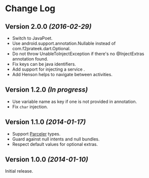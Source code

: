 Change Log
==========

Version 2.0.0 *(2016-02-29)*
----------------------------
* Switch to JavaPoet.
* Use android.support.annotation.Nullable instead of com.f2prateek.dart.Optional.
* Do not throw UnableToInjectException if there's no @InjectExtras annotation found.
* Fix keys can be java identifiers.
* Add support for injecting a service .
* Add Henson helps to navigate between activities.

Version 1.2.0 *(In progress)*
----------------------------

* Use variable name as key if one is not provided in annotation.
* Fix `char` injection.

Version 1.1.0 *(2014-01-17)*
----------------------------

* Support [Parceler](https://github.com/johncarl81/parceler) types.
* Guard against null intents and null bundles.
* Respect default values for optional extras.


Version 1.0.0 *(2014-01-10)*
----------------------------

Initial release.
